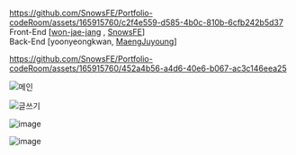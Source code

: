 
https://github.com/SnowsFE/Portfolio-codeRoom/assets/165915760/c2f4e559-d585-4b0c-810b-6cfb242b5d37
Front-End
[<a href = "https://github.com/won-jae-jang">won-jae-jang<a/> , <a href = "https://github.com/SnowsFE">SnowsFE<a/>]
<br>
Back-End
[yoonyeongkwan, <a href = "https://github.com/MaengJuyoung">MaengJuyoung<a/>]

https://github.com/SnowsFE/Portfolio-codeRoom/assets/165915760/452a4b56-a4d6-40e6-b067-ac3c146eea25

![메인](https://github.com/SnowsFE/Portfolio-codeRoom/assets/165915760/4c15f84d-f5f0-439e-9b14-6e2bbd892d92)

![글쓰기](https://github.com/SnowsFE/Portfolio-codeRoom/assets/165915760/62ddeca3-17a4-4d3f-aa19-9a21bad040f2)

![image](https://github.com/won-jae-jang/code-room/assets/108388488/7b1a66d2-3323-41f9-bf4c-dae18c68fb72)

![image](https://github.com/won-jae-jang/code-room/assets/108388488/93bc5c44-82a2-4b7e-9080-f520f10e6792)
